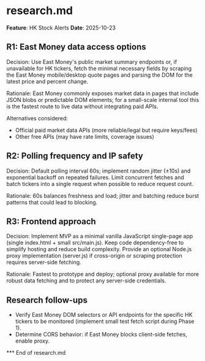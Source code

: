 # research.md

**Feature**: HK Stock Alerts
**Date**: 2025-10-23

## R1: East Money data access options

Decision: Use East Money's public market summary endpoints or, if unavailable for HK tickers, fetch the minimal necessary fields by scraping the East Money mobile/desktop quote pages and parsing the DOM for the latest price and percent change.

Rationale: East Money commonly exposes market data in pages that include JSON blobs or predictable DOM elements; for a small-scale internal tool this is the fastest route to live data without integrating paid APIs.

Alternatives considered:
- Official paid market data APIs (more reliable/legal but require keys/fees)
- Other free APIs (may have rate limits, coverage issues)

## R2: Polling frequency and IP safety

Decision: Default polling interval 60s; implement random jitter (±10s) and exponential backoff on repeated failures. Limit concurrent fetches and batch tickers into a single request when possible to reduce request count.

Rationale: 60s balances freshness and load; jitter and batching reduce burst patterns that could lead to blocking.

## R3: Frontend approach

Decision: Implement MVP as a minimal vanilla JavaScript single-page app (single index.html + small src/main.js). Keep code dependency-free to simplify hosting and reduce build complexity. Provide an optional Node.js proxy implementation (server.js) if cross-origin or scraping protection requires server-side fetching.

Rationale: Fastest to prototype and deploy; optional proxy available for more robust data fetching and to protect any server-side credentials.

## Research follow-ups

- Verify East Money DOM selectors or API endpoints for the specific HK tickers to be monitored (implement small test fetch script during Phase 1).
- Determine CORS behavior: if East Money blocks client-side fetches, enable proxy.

*** End of research.md

